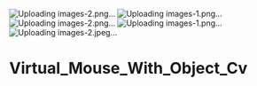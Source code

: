 ![Uploading images-2.png…]()
![Uploading images-1.png…]()
![Uploading images-2.png…]()
![Uploading images-1.png…]()
![Uploading images-2.jpeg…]()
# Virtual_Mouse_With_Object_Cv

